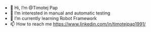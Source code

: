 - 👋 Hi, I’m @Timotej Pap
- 👀 I’m interested in manual and automatic testing
- 🌱 I’m currently learning Robot Framework
- 📫 How to reach me https://www.linkedin.com/in/timotejpap1991/

<!---
timotejPap/timotejPap is a ✨ special ✨ repository because its `README.md` (this file) appears on your GitHub profile.
You can click the Preview link to take a look at your changes.
--->

